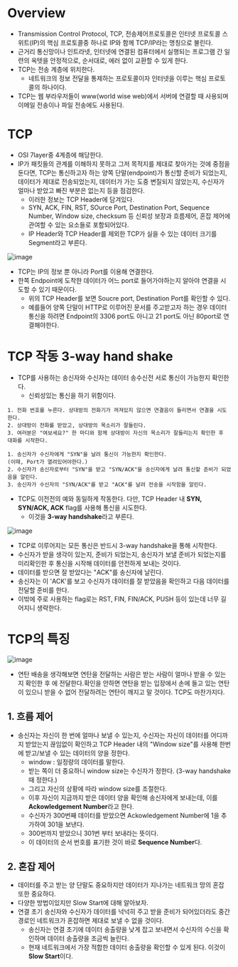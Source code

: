 # Overview
- Transmission Control Protocol, TCP, 전송제어프로토콜은 인터넷 프로토콜 스위트(IP)의 핵심 프로토콜중 하나로 IP와 함께 TCP/IP라는 명칭으로 불린다.
- 근거리 통신망이나 인트라넷, 인터넷에 연결된 컴퓨터에서 실행되는 프로그램 간 일련의 옥텟을 안정적으로, 순서대로, 에러 없이 교환할 수 있게 한다.
- TCP는 전송 계층에 위치한다.
  - 네트워크의 정보 전달을 통제하는 프로토콜이자 인터넷을 이루는 핵심 프로토콜의 하나이다.
- TCP는 웹 부라우저들이 www(world wise web)에서 서버에 연결할 때 사용되며 이메일 전송이나 파일 전송에도 사용된다.

# TCP
- OSI 7layer중 4계층에 해당한다.
- IP가 패킷들의 관계를 이해하지 못하고 그저 목적지를 제대로 찾아가는 것에 중점을 둔다면, TCP는 통신하고자 하는 양쪽 단말(endpoint)가 통신할 준비가 되었는지, 데이터가 제대로 전송되었는지, 데이터가 가는 도중 변질되지 않았는지, 수신자가 얼마나 받았고 빠진 부분은 없는지 등을 점검한다.
  - 이러한 정보는 TCP Header에 담겨있다.
  - SYN, ACK, FIN, RST, SOurce Port, Destination Port, Sequence Number, Window size, checksum 등 신뢰성 보장과 흐름제어, 혼잡 제어에 관여할 수 있는 요소들로 포함되어있다.
  - IP Header와 TCP Header를 제외한 TCP가 실을 수 있는 데이터 크기를 Segment라고 부른다.

![image](https://user-images.githubusercontent.com/69780812/147441038-328f103d-3283-474f-8ee0-1bf4a321135c.png)
- TCP는 IP의 정보 뿐 아니라 Port를 이용해 연결한다.
- 한쪽 Endpoint에 도착한 데이터가 어느 port로 들어가야하는지 알아야 연결을 시도할 수 있기 때문이다.
  - 위의 TCP Header를 보면 Soucre port, Destination Port를 확인할 수 있다.
  - 예를들어 양쪽 단말이 HTTP로 이루어진 문서를 주고받고자 하는 경우 데이터 통신을 하려면 Endpoint의 3306 port도 아니고 21 port도 아닌 80port로 연결해야한다.

# TCP 작동 3-way hand shake
- TCP를 사용하는 송신자와 수신자는 데이터 송수신전 서로 통신이 가능한지 확인한다.
  - 신뢰성있는 통신을 하기 위함이다.

```
1. 전화 번호를 누른다. 상대방의 전화기가 꺼져있지 않으면 연결음이 들리면서 연결을 시도한다.
2. 상대방이 전화를 받았고, 상대방의 목소리가 잘들린다.
3. 여러분은 "여보세요?" 한 마디와 함께 상대방이 자신의 목소리가 잘들리는지 확인한 후 대화를 시작한다.
```

```
1. 송신자가 수신자에게 "SYN"을 날려 통신이 가능한지 확인한다.
(이때, Port가 열려있어야한다.)
2. 수신자가 송신자로부터 "SYN"을 받고 "SYN/ACK"을 송신자에게 날려 통신할 준비가 되었음을 알린다.
3. 송신자가 수신자의 "SYN/ACK"를 받고 "ACK"를 날려 전송을 시작함을 알린다.
```
- TCP도 이전전의 예와 동일하게 작동한다. 다만, TCP Header 내 **SYN, SYN/ACK, ACK** flag를 사용해 통신을 시도한다.
  - 이것을 **3-way handshake**라고 부른다.

![image](https://user-images.githubusercontent.com/69780812/147449683-ddda9eac-1849-4377-9b8b-e82fd0d58d3a.png)
- TCP로 이루어지는 모든 통신은 반드시 3-way handshake을 통해 시작한다.
- 수신자가 받을 생각이 있는지, 준비가 되었는지, 송신자가 보낼 준비가 되었는지를 미리확인한 후 통신을 시작해 데이터를 안전하게 보내는 것이다.
- 데이터를 받으면 잘 받았다는 "ACK"를 송신자에 날린다.
- 송신자는 이 'ACK'를 보고 수신자가 데이터를 잘 받았음을 확인하고 다음 데이터를 전달할 준비를 한다.
- 이밖에 주로 사용하는 flag로는 RST, FIN, FIN/ACK, PUSH 등이 있는데 너무 길어지니 생략한다.

# TCP의 특징
![image](https://user-images.githubusercontent.com/69780812/147450227-93b41b6f-6959-438f-9f15-ca6be4832dc2.png)
- 연탄 배송을 생각해보면 연탄을 전달하는 사람은 받는 사람이 얼마나 받을 수 있는지 확인한 후 에 전달한다.확인을 안하면 연탄을 받는 입장에서 손에 들고 있는 연탄이 있으니 받을 수 없어 전달하려는 연탄이 깨지고 말 것이다. TCP도 마찬가지다.

## 1. 흐름 제어
- 송신자는 자신이 한 번에 얼마나 보낼 수 있는지, 수신자는 자신이 데이터를 어디까지 받았는지 끊임없이 확인하고 TCP Header 내의 "Window size"를 사용해 한번에 받고/보낼 수 있는 데이터의 양을 정한다.
  - window : 일정량의 데이터를 말한다.
  - 받는 쪽이 더 중요하니 window size는 수신자가 정한다. (3-way handshake 때 정한다.)
  - 그리고 자신의 상황에 따라 window size를 조절한다.
  - 이후 자신이 지금까지 받은 데이터 양을 확인해 송신자에게 보내는데, 이를 **Ackowledgement Number**라고 한다.
  - 수신자가 300번째 데이터를 받았으면 Ackowledgement Number에 1을 추가하여 301을 보낸다.
  - 300번까지 받았으니 301번 부터 보내라는 뜻이다.
  - 이 데이터의 순서 번호를 표기한 것이 바로 **Sequence Number**다.

## 2. 혼잡 제어
- 데이터를 주고 받는 양 단말도 중요하지만 데이터가 지나가는 네트워크 망의 혼잡 또한 중요하다.
- 다양한 방법이있지만 Slow Start에 대해 알아보자.
- 연결 초기 송신자와 수신자가 데이터를 넉넉히 주고 받을 준비가 되어있더라도 중간 경로인 네트워크가 혼잡하면 제대로 보낼 수 없을 것이다.
  - 송신자는 연결 초기에 데이터 송출량을 낮게 잡고 보내면서 수신자의 수신을 확인하며 데이터 송출량을 조금씩 늘린다.
  - 현재 네트워크에서 가장 적합한 데이터 송출량을 확인할 수 있게 된다. 이것이 **Slow Start**이다.